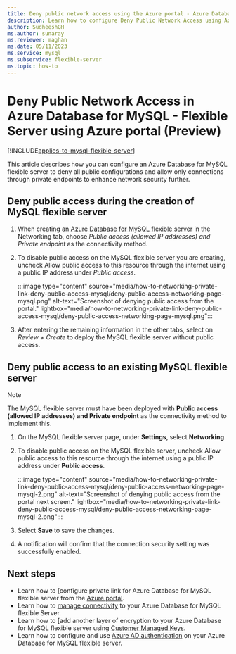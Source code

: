 ```yaml
---
title: Deny public network access using the Azure portal - Azure Database for MySQL
description: Learn how to configure Deny Public Network Access using Azure portal for your Azure Database for MySQL - Flexible server
author: SudheeshGH
ms.author: sunaray
ms.reviewer: maghan
ms.date: 05/11/2023
ms.service: mysql
ms.subservice: flexible-server
ms.topic: how-to
---
```


# Deny Public Network Access in Azure Database for MySQL - Flexible Server using Azure portal (Preview)

[!INCLUDE[applies-to-mysql-flexible-server](../includes/applies-to-mysql-flexible-server.md)]

This article describes how you can configure an Azure Database for MySQL flexible server to deny all public configurations and allow only connections through private endpoints to enhance network security further.

## Deny public access during the creation of MySQL flexible server

1. When creating an [Azure Database for MySQL flexible server](quickstart-create-server-portal.md) in the Networking tab, choose *Public access (allowed IP addresses) and Private endpoint* as the connectivity method.

1. To disable public access on the MySQL flexible server you are creating, uncheck Allow public access to this resource through the internet using a public IP address under *Public access*.

   :::image type="content" source="media/how-to-networking-private-link-deny-public-access-mysql/deny-public-access-networking-page-mysql.png" alt-text="Screenshot of denying public access from the portal." lightbox="media/how-to-networking-private-link-deny-public-access-mysql/deny-public-access-networking-page-mysql.png":::

1. After entering the remaining information in the other tabs, select on *Review + Create* to deploy the MySQL flexible server without public access.

## Deny public access to an existing MySQL flexible server

> [!NOTE]  
> The MySQL flexible server must have been deployed with **Public access (allowed IP addresses) and Private endpoint** as the connectivity method to implement this.

1. On the MySQL flexible server page, under **Settings**, select **Networking**.

1. To disable public access on the MySQL flexible server, uncheck Allow public access to this resource through the internet using a public IP address under **Public access**.

   :::image type="content" source="media/how-to-networking-private-link-deny-public-access-mysql/deny-public-access-networking-page-mysql-2.png" alt-text="Screenshot of denying public access from the portal next screen." lightbox="media/how-to-networking-private-link-deny-public-access-mysql/deny-public-access-networking-page-mysql-2.png":::

1. Select **Save** to save the changes.

1. A notification will confirm that the connection security setting was successfully enabled.

## Next steps

- Learn how to [configure private link for Azure Database for MySQL flexible server from the [Azure portal](how-to-networking-private-link-portal.md).
- Learn how to [manage connectivity](concepts-networking.md) to your Azure Database for MySQL flexible Server.
- Learn how to [add another layer of encryption to your Azure Database for MySQL flexible server using [Customer Managed Keys](concepts-customer-managed-key.md).
- Learn how to configure and use [Azure AD authentication](concepts-azure-ad-authentication.md) on your Azure Database for MySQL flexible server.
